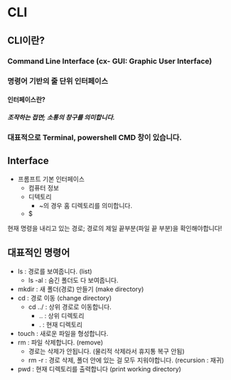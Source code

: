 # CLI

## CLI이란?

### Command Line Interface (cx- GUI: Graphic User Interface)
### 명령어 기반의 줄 단위 인터페이스
#### 인터페이스란?
##### 조작하는 접면; 소통의 창구를 의미합니다.
### 대표적으로 Terminal, powershell CMD 창이 있습니다.


## Interface
* 프롬프트 기본 인터페이스
  * 컴퓨터 정보
  * 디텍토리
    * ~의 경우 홈 디렉토리를 의미합니다.
  * $

현재 명령을 내리고 있는 경로; 경로의 제일 끝부분(파일 끝 부분)을 확인해야합니다!

## 대표적인 명령어
* ls : 경로를 보여줍니다. (list)
  * ls -al : 숨긴 폴더도 다 보여줍니다.
* mkdir : 새 폴더(경로) 만들기 (make directory)
* cd : 경로 이동 (change directory)
  * cd ../ : 상위 경로로 이동합니다.
    * .. : 상위 디렉토리
    * . : 현재 디렉토리
* touch : 새로운 파일을 형성합니다.
* rm : 파일 삭제합니다. (remove)
  * 경로는 삭제가 안됩니다. (물리적 삭제라서 휴지통 복구 안됨)
  * rm -r : 경로 삭제, 폴더 안에 있는 걸 모두 지워야합니다. (recursion : 재귀)
* pwd : 현재 디렉토리를 출력합니다 (print working directory)